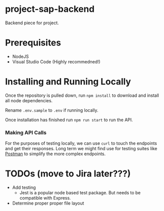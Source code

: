 # project-sap-backend
Backend piece for project.

# Prerequisites
- NodeJS
- Visual Studio Code (Highly recommedned!)

# Installing and Running Locally
Once the repository is pulled down, run `npm install` to download and install all node dependencies.

Rename `.env.sample` to `.env` if running locally.

Once installation has finished run `npm run start` to run the API. 

### Making API Calls
For the purposes of testing locally, we can use `curl` to touch the endpoints and get their responses. Long term we might find use for testing suites like [Postman](https://www.postman.com/) to simplify the more complex endpoints.

# TODOs (move to Jira later???)
- Add testing
  - Jest is a popular node based test package. But needs to be compatible with Express.
- Determine proper proper file layout